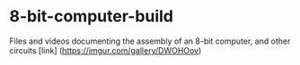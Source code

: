 # 8-bit-computer-build
Files and videos documenting the assembly of an 8-bit computer, and other circuits
[link] (https://imgur.com/gallery/DWOHOov)
